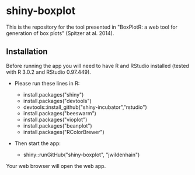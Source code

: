 shiny-boxplot
=============

This is the repository for the tool presented in "BoxPlotR: a web tool for generation of box plots" (Spitzer at al. 2014).

Installation
------------

Before running the app you will need to have R and RStudio installed (tested with R 3.0.2 and RStudio 0.97.449).

- Please run these lines in R:
  - install.packages("shiny")
  - install.packages("devtools")
  - devtools::install_github("shiny-incubator","rstudio")
  - install.packages("beeswarm")
  - install.packages("vioplot")
  - install.packages("beanplot")
  - install.packages("RColorBrewer")

- Then start the app:
  - shiny::runGitHub("shiny-boxplot", "jwildenhain")

Your web browser will open the web app.
